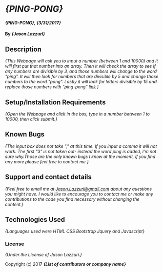 # _{PING-PONG}_

#### _{PING-PONG}, {3/31/2017}_

#### By _**{Jason Lazzuri}**_

## Description

_{This Webpage will ask you to input a number (between 1 and 10000) and it will first put that number into an array. Then it will check the array to see if any numbers are divisible by 3, and those numbers will change to the word "ping". It will then look for numbers that are divisible by 5 and change those numbers to the word "pong". Lastly it will look for letters divisible by 15 and replace those numbers with "ping-pong" [link](https://github.com/JasonLazzuri/pingpong) }_

## Setup/Installation Requirements

_{Open the Webpage and click in the box, type in a number between 1 to 10000, then click submit.}_

## Known Bugs

_{The input box does not take "," at this time. If you input a comma it will not work. The first "3" is not taken out- instead the word ping is added, I'm not sure why.Those are the only known bugs I know at the moment, if you find any more please feel free to contact me.}_

## Support and contact details

_{Feel free to email me at Jason.Lazzuri@gmail.com about any questions you might have. I would like to encourage you to contact me or make any contributions to the code you find necessary without changing the content.}_

## Technologies Used

_{Languages used were HTML CSS Bootstrap Jquery and Javascript}_

### License

*{Under the License of Jason Lazzuri.}*

Copyright (c) 2017 **_{List of contributors or company name}_**
